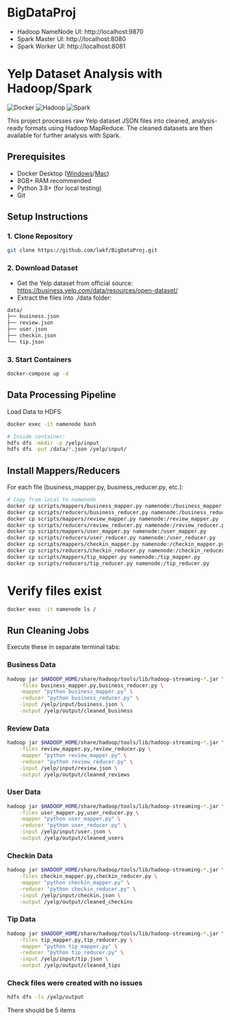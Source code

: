 # BigDataProj

- Hadoop NameNode UI: http://localhost:9870
- Spark Master UI: http://localhost:8080
- Spark Worker UI: http://localhost:8081

# Yelp Dataset Analysis with Hadoop/Spark

![Docker](https://img.shields.io/badge/Docker-2CA5E0?style=for-the-badge&logo=docker&logoColor=white)
![Hadoop](https://img.shields.io/badge/Apache_Hadoop-66CCFF?style=for-the-badge&logo=apachehadoop&logoColor=black)
![Spark](https://img.shields.io/badge/Apache_Spark-E25A1C?style=for-the-badge&logo=apachespark&logoColor=white)

This project processes raw Yelp dataset JSON files into cleaned, analysis-ready formats using Hadoop MapReduce. The cleaned datasets are then available for further analysis with Spark.

## Prerequisites

- Docker Desktop ([Windows](https://docs.docker.com/desktop/install/windows-install/)/[Mac](https://docs.docker.com/desktop/install/mac-install/))
- 8GB+ RAM recommended
- Python 3.8+ (for local testing)
- Git

## Setup Instructions

### 1. Clone Repository
```bash
git clone https://github.com/lwkf/BigDataProj.git
```

### 2. Download Dataset
- Get the Yelp dataset from official source: https://business.yelp.com/data/resources/open-dataset/ 
- Extract the files into ./data folder:
```bash
data/
├── business.json
├── review.json
├── user.json
├── checkin.json
└── tip.json
```

### 3. Start Containers
```bash
docker-compose up -d
```

## Data Processing Pipeline
Load Data to HDFS
```bash
docker exec -it namenode bash

# Inside container:
hdfs dfs -mkdir -p /yelp/input
hdfs dfs -put /data/*.json /yelp/input/
```

## Install Mappers/Reducers
For each file (business_mapper.py, business_reducer.py, etc.):
```bash
# Copy from local to namenode
docker cp scripts/mappers/business_mapper.py namenode:/business_mapper.py
docker cp scripts/reducers/business_reducer.py namenode:/business_reducer.py
docker cp scripts/mappers/review_mapper.py namenode:/review_mapper.py
docker cp scripts/reducers/review_reducer.py namenode:/review_reducer.py
docker cp scripts/mappers/user_mapper.py namenode:/user_mapper.py
docker cp scripts/reducers/user_reducer.py namenode:/user_reducer.py
docker cp scripts/mappers/checkin_mapper.py namenode:/checkin_mapper.py
docker cp scripts/reducers/checkin_reducer.py namenode:/checkin_reducer.py
docker cp scripts/mappers/tip_mapper.py namenode:/tip_mapper.py
docker cp scripts/reducers/tip_reducer.py namenode:/tip_reducer.py
```

# Verify files exist
```bash
docker exec -it namenode ls /
```

## Run Cleaning Jobs
Execute these in separate terminal tabs:
### Business Data
```bash
hadoop jar $HADOOP_HOME/share/hadoop/tools/lib/hadoop-streaming-*.jar \
    -files business_mapper.py,business_reducer.py \
    -mapper "python business_mapper.py" \
    -reducer "python business_reducer.py" \
    -input /yelp/input/business.json \
    -output /yelp/output/cleaned_business
```
### Review Data
```bash
hadoop jar $HADOOP_HOME/share/hadoop/tools/lib/hadoop-streaming-*.jar \
    -files review_mapper.py,review_reducer.py \
    -mapper "python review_mapper.py" \
    -reducer "python review_reducer.py" \
    -input /yelp/input/review.json \
    -output /yelp/output/cleaned_reviews
```
### User Data
```bash
hadoop jar $HADOOP_HOME/share/hadoop/tools/lib/hadoop-streaming-*.jar \
    -files user_mapper.py,user_reducer.py \
    -mapper "python user_mapper.py" \
    -reducer "python user_reducer.py" \
    -input /yelp/input/user.json \
    -output /yelp/output/cleaned_users
```
### Checkin Data
```bash
hadoop jar $HADOOP_HOME/share/hadoop/tools/lib/hadoop-streaming-*.jar \
    -files checkin_mapper.py,checkin_reducer.py \
    -mapper "python checkin_mapper.py" \
    -reducer "python checkin_reducer.py" \
    -input /yelp/input/checkin.json \
    -output /yelp/output/cleaned_checkins
```
### Tip Data
```bash
hadoop jar $HADOOP_HOME/share/hadoop/tools/lib/hadoop-streaming-*.jar \
    -files tip_mapper.py,tip_reducer.py \
    -mapper "python tip_mapper.py" \
    -reducer "python tip_reducer.py" \
    -input /yelp/input/tip.json \
    -output /yelp/output/cleaned_tips
```
### Check files were created with no issues
```bash
hdfs dfs -ls /yelp/output
```
There should be 5 items